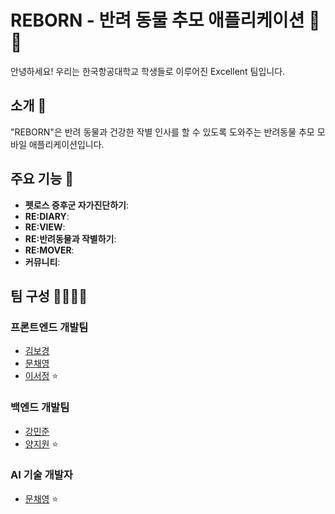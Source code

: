 # REBORN - 반려 동물 추모 애플리케이션 🐾💙

안녕하세요! 우리는 한국항공대학교 학생들로 이루어진 Excellent 팀입니다.

## 소개 🌈

"REBORN"은 반려 동물과 건강한 작별 인사를 할 수 있도록 도와주는 반려동물 추모 모바일 애플리케이션입니다.

## 주요 기능 🚀

- **펫로스 증후군 자가진단하기**:
- **RE:DIARY**:
- **RE:VIEW**:
- **RE:반려동물과 작별하기**: 
- **RE:MOVER**:
- **커뮤니티**: 
 

## 팀 구성 👨‍💻👩‍💻

### 프론트엔드 개발팀

- [김보경](https://github.com/kimbodle)
- [문채영](https://github.com/mcy0325)
- [이서정](https://github.com/girin-sj) ⭐ 

### 백엔드 개발팀

- [강민준](https://github.com/MinJunKKang)
- [양지원](https://github.com/persi0815) ⭐

### AI 기술 개발자

- [문채영](https://github.com/mcy0325) ⭐

